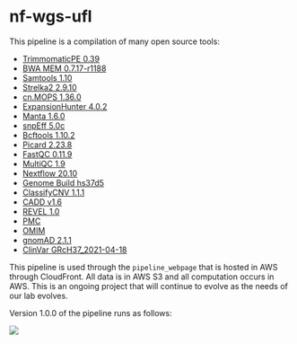 # nf-wgs-ufl

This pipeline is a compilation of many open source tools:

- [TrimmomaticPE 0.39](https://doi.org/10.1093/bioinformatics/btu170)
- [BWA MEM 0.7.17-r1188](https://doi.org/10.1093/bioinformatics/btp324)
- [Samtools 1.10](https://doi.org/10.1093/gigascience/giab008)
- [Strelka2 2.9.10](https://doi.org/10.1038/s41592-018-0051-x)
- [cn.MOPS 1.36.0](https://doi.org/10.1093/nar/gks003)
- [ExpansionHunter 4.0.2](https://doi.org/10.1186/s13059-020-02017-z)
- [Manta 1.6.0](https://doi.org/10.1093/bioinformatics/btv710)
- [snpEff 5.0c](https://doi.org/10.4161/fly.19695)
- [Bcftools 1.10.2](https://doi.org/10.1093/gigascience/giab008)
- [Picard 2.23.8](http://broadinstitute.github.io/picard/)
- [FastQC 0.11.9](https://www.bioinformatics.babraham.ac.uk/projects/fastqc/)
- [MultiQC 1.9](https://doi.org/10.1093/bioinformatics/btw354)
- [Nextflow 20.10](https://doi.org/10.1038/nbt.3820)
- [Genome Build hs37d5](ftp://ftp.1000genomes.ebi.ac.uk/vol1/ftp/technical/reference/phase2_reference_assembly_sequence)
- [ClassifyCNV 1.1.1](https://doi.org/10.1038/s41598-020-76425-3)
- [CADD v1.6](https://cadd.gs.washington.edu/)
- [REVEL 1.0](http://dx.doi.org/10.1016/j.ajhg.2016.08.016)
- [PMC](https://www.ncbi.nlm.nih.gov/pmc/)
- [OMIM](https://www.omim.org/)
- [gnomAD 2.1.1](https://doi.org/10.1038/s41586-020-2308-7)
- [ClinVar GRcH37_2021-04-18](https://doi.org/10.1093/nar/gkx1153)

This pipeline is used through the `pipeline_webpage` that is hosted in AWS through CloudFront. All data is in AWS S3 and all computation occurs in AWS. This is an ongoing project that will continue to evolve as the needs of our lab evolves.

Version 1.0.0 of the pipeline runs as follows:

![](https://drive.google.com/uc?id=13KB4RFRjMlIpkyO3jEtgJTPS9hawK_qo)
